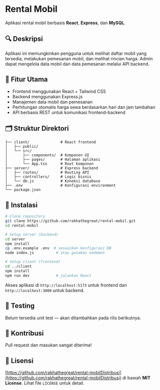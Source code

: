 # Rental Mobil

Aplikasi rental mobil berbasis **React**, **Express**, dan **MySQL**.

## 🔍 Deskripsi

Aplikasi ini memungkinkan pengguna untuk melihat daftar mobil yang tersedia, melakukan pemesanan mobil, dan melihat rincian harga. Admin dapat mengelola data mobil dan data pemesanan melalui API backend.

## 🧩 Fitur Utama

- Frontend menggunakan React + Tailwind CSS
- Backend menggunakan Express.js
- Manajemen data mobil dan pemesanan
- Perhitungan otomatis harga sewa berdasarkan hari dan jam tambahan
- API berbasis REST untuk komunikasi frontend-backend

## 🗂 Struktur Direktori

```
├── client/              # React frontend
│   ├── public/
│   └── src/
│       ├── components/  # Komponen UI
│       ├── pages/       # Halaman aplikasi
│       └── App.tsx      # Root komponen
├── server/              # Express backend
│   ├── routes/          # Routing API
│   ├── controllers/     # Logic bisnis
│   └── db.js            # Koneksi database
├── .env                 # Konfigurasi environment
└── package.json
```

## 🚀 Instalasi

```bash
# Clone repository
git clone https://github.com/rakhathegreat/rental-mobil.git
cd rental-mobil

# Setup server (backend)
cd server
npm install
cp .env.example .env  # sesuaikan konfigurasi DB
node index.js          # atau gunakan nodemon

# Setup client (frontend)
cd ../client
npm install
npm run dev            # jalankan React
```

Akses aplikasi di `http://localhost:5173` untuk frontend dan `http://localhost:3000` untuk backend.

## 🧪 Testing

Belum tersedia unit test — akan ditambahkan pada rilis berikutnya.

## 📝 Kontribusi

Pull request dan masukan sangat diterima!

## 📄 Lisensi

[https://github.com/rakhathegreat/rental-mobilDistribusi](https://github.com/rakhathegreat/rental-mobilDistribusi) di bawah **MIT License**. Lihat file `LICENSE` untuk detail.

